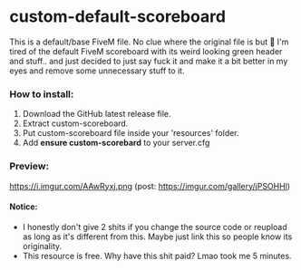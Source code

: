 # custom-default-scoreboard
This is a default/base FiveM file. No clue where the original file is but 🤷
I'm tired of the default FiveM scoreboard with its weird looking green header and stuff.. and just decided to just say fuck it and make it a bit better in my eyes and remove some unnecessary stuff to it.


### How to install:
1. Download the GitHub latest release file.
2. Extract custom-scoreboard.
3. Put custom-scoreboard file inside your 'resources' folder.
4. Add **ensure custom-scorebard** to your server.cfg

### Preview:
https://i.imgur.com/AAwRyxj.png (post: https://imgur.com/gallery/jPSOHHl)

#### Notice:
* I honestly don't give 2 shits if you change the source code or reupload as long as it's different from this. Maybe just link this so people know its originality.
* This resource is free. Why have this shit paid? Lmao took me 5 minutes.
